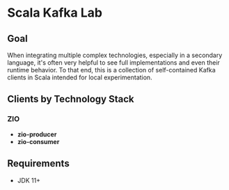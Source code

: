 # Scala Kafka Lab

## Goal

When integrating multiple complex technologies, especially in a secondary language, it's often very helpful to see full implementations and even their runtime behavior. To that end, this is a collection of self-contained Kafka clients in Scala intended for local experimentation.

## Clients by Technology Stack

### ZIO

* **zio-producer**
* **zio-consumer**

## Requirements

* JDK 11+
